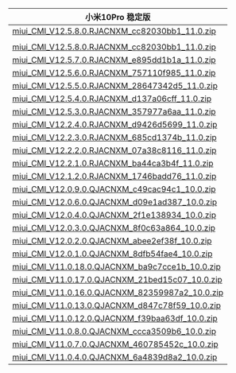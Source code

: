 | 小米10Pro  稳定版    |
| ---- |
| [miui_CMI_V12.5.8.0.RJACNXM_cc82030bb1_11.0.zip](https://hugeota.d.miui.com/V12.5.8.0.RJACNXM/miui_CMI_V12.5.8.0.RJACNXM_cc82030bb1_11.0.zip)    |
| []()    |
| [miui_CMI_V12.5.8.0.RJACNXM_cc82030bb1_11.0.zip](https://hugeota.d.miui.com/V12.5.8.0.RJACNXM/miui_CMI_V12.5.8.0.RJACNXM_cc82030bb1_11.0.zip)    |
| [miui_CMI_V12.5.7.0.RJACNXM_e895dd1b1a_11.0.zip](https://hugeota.d.miui.com/V12.5.7.0.RJACNXM/miui_CMI_V12.5.7.0.RJACNXM_e895dd1b1a_11.0.zip)    |
| [miui_CMI_V12.5.6.0.RJACNXM_757110f985_11.0.zip](https://hugeota.d.miui.com/V12.5.6.0.RJACNXM/miui_CMI_V12.5.6.0.RJACNXM_757110f985_11.0.zip)    |
| [miui_CMI_V12.5.5.0.RJACNXM_28647342d5_11.0.zip](https://hugeota.d.miui.com/V12.5.5.0.RJACNXM/miui_CMI_V12.5.5.0.RJACNXM_28647342d5_11.0.zip)    |
| [miui_CMI_V12.5.4.0.RJACNXM_d137a06cff_11.0.zip](https://hugeota.d.miui.com/V12.5.4.0.RJACNXM/miui_CMI_V12.5.4.0.RJACNXM_d137a06cff_11.0.zip)    |
| [miui_CMI_V12.5.3.0.RJACNXM_357977a6aa_11.0.zip](https://hugeota.d.miui.com/V12.5.3.0.RJACNXM/miui_CMI_V12.5.3.0.RJACNXM_357977a6aa_11.0.zip)    |
| [miui_CMI_V12.2.4.0.RJACNXM_d9426d5699_11.0.zip](https://hugeota.d.miui.com/V12.2.4.0.RJACNXM/miui_CMI_V12.2.4.0.RJACNXM_d9426d5699_11.0.zip)    |
| [miui_CMI_V12.2.3.0.RJACNXM_685cd1374b_11.0.zip](https://hugeota.d.miui.com/V12.2.3.0.RJACNXM/miui_CMI_V12.2.3.0.RJACNXM_685cd1374b_11.0.zip)    |
| [miui_CMI_V12.2.2.0.RJACNXM_07a38c8116_11.0.zip](https://hugeota.d.miui.com/V12.2.2.0.RJACNXM/miui_CMI_V12.2.2.0.RJACNXM_07a38c8116_11.0.zip)    |
| [miui_CMI_V12.2.1.0.RJACNXM_ba44ca3b4f_11.0.zip](https://hugeota.d.miui.com/V12.2.1.0.RJACNXM/miui_CMI_V12.2.1.0.RJACNXM_ba44ca3b4f_11.0.zip)    |
| [miui_CMI_V12.1.2.0.RJACNXM_1746badd76_11.0.zip](https://hugeota.d.miui.com/V12.1.2.0.RJACNXM/miui_CMI_V12.1.2.0.RJACNXM_1746badd76_11.0.zip)    |
| [miui_CMI_V12.0.9.0.QJACNXM_c49cac94c1_10.0.zip](https://hugeota.d.miui.com/V12.0.9.0.QJACNXM/miui_CMI_V12.0.9.0.QJACNXM_c49cac94c1_10.0.zip)    |
| [miui_CMI_V12.0.6.0.QJACNXM_d09e1ad387_10.0.zip](https://hugeota.d.miui.com/V12.0.6.0.QJACNXM/miui_CMI_V12.0.6.0.QJACNXM_d09e1ad387_10.0.zip)    |
| [miui_CMI_V12.0.4.0.QJACNXM_2f1e138934_10.0.zip](https://hugeota.d.miui.com/V12.0.4.0.QJACNXM/miui_CMI_V12.0.4.0.QJACNXM_2f1e138934_10.0.zip)    |
| [miui_CMI_V12.0.3.0.QJACNXM_8f0c63a864_10.0.zip](https://hugeota.d.miui.com/V12.0.3.0.QJACNXM/miui_CMI_V12.0.3.0.QJACNXM_8f0c63a864_10.0.zip)    |
| [miui_CMI_V12.0.2.0.QJACNXM_abee2ef38f_10.0.zip](https://hugeota.d.miui.com/V12.0.2.0.QJACNXM/miui_CMI_V12.0.2.0.QJACNXM_abee2ef38f_10.0.zip)    |
| [miui_CMI_V12.0.1.0.QJACNXM_8dfb54fae4_10.0.zip](https://hugeota.d.miui.com/V12.0.1.0.QJACNXM/miui_CMI_V12.0.1.0.QJACNXM_8dfb54fae4_10.0.zip)    |
| [miui_CMI_V11.0.18.0.QJACNXM_ba9c7cce1b_10.0.zip](https://hugeota.d.miui.com/V11.0.18.0.QJACNXM/miui_CMI_V11.0.18.0.QJACNXM_ba9c7cce1b_10.0.zip)    |
| [miui_CMI_V11.0.17.0.QJACNXM_21bed15c07_10.0.zip](https://hugeota.d.miui.com/V11.0.17.0.QJACNXM/miui_CMI_V11.0.17.0.QJACNXM_21bed15c07_10.0.zip)    |
| [miui_CMI_V11.0.16.0.QJACNXM_82359987a2_10.0.zip](https://hugeota.d.miui.com/V11.0.16.0.QJACNXM/miui_CMI_V11.0.16.0.QJACNXM_82359987a2_10.0.zip)    |
| [miui_CMI_V11.0.13.0.QJACNXM_d847c78f59_10.0.zip](https://hugeota.d.miui.com/V11.0.13.0.QJACNXM/miui_CMI_V11.0.13.0.QJACNXM_d847c78f59_10.0.zip)    |
| [miui_CMI_V11.0.12.0.QJACNXM_f39baa63df_10.0.zip](https://hugeota.d.miui.com/V11.0.12.0.QJACNXM/miui_CMI_V11.0.12.0.QJACNXM_f39baa63df_10.0.zip)    |
| [miui_CMI_V11.0.8.0.QJACNXM_ccca3509b6_10.0.zip](https://hugeota.d.miui.com/V11.0.8.0.QJACNXM/miui_CMI_V11.0.8.0.QJACNXM_ccca3509b6_10.0.zip)    |
| [miui_CMI_V11.0.7.0.QJACNXM_460785452c_10.0.zip](https://hugeota.d.miui.com/V11.0.7.0.QJACNXM/miui_CMI_V11.0.7.0.QJACNXM_460785452c_10.0.zip)    |
| [miui_CMI_V11.0.4.0.QJACNXM_6a4839d8a2_10.0.zip](https://hugeota.d.miui.com/V11.0.4.0.QJACNXM/miui_CMI_V11.0.4.0.QJACNXM_6a4839d8a2_10.0.zip)    |
